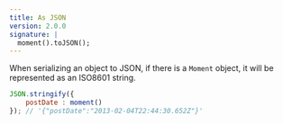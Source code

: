 ```yaml
---
title: As JSON
version: 2.0.0
signature: |
  moment().toJSON();
---
```



When serializing an object to JSON, if there is a `Moment` object, it will be represented as an ISO8601 string.

```javascript
JSON.stringify({
    postDate : moment()
}); // '{"postDate":"2013-02-04T22:44:30.652Z"}'
```
